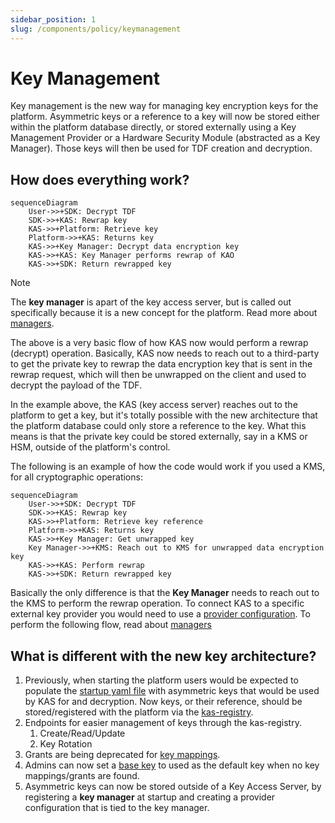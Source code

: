 ```yaml
---
sidebar_position: 1
slug: /components/policy/keymanagement
---
```


# Key Management

Key management is the new way for managing key encryption keys for the platform. Asymmetric keys or a reference to a key will now be stored either within the platform database directly, or stored externally using a Key Management Provider or a Hardware Security Module (abstracted as a Key Manager). Those keys will then be used for TDF creation and decryption.

## How does everything work?

```mermaid
sequenceDiagram
    User->>+SDK: Decrypt TDF
    SDK->>+KAS: Rewrap key
    KAS->>+Platform: Retrieve key 
    Platform->>+KAS: Returns key
    KAS->>+Key Manager: Decrypt data encryption key
    KAS->>+KAS: Key Manager performs rewrap of KAO
    KAS->>+SDK: Return rewrapped key
```

>[!NOTE]
>The **key manager** is apart of the key access server, but is called out specifically because it is a new
>concept for the platform. Read more about [managers](./key_managers.md).

The above is a very basic flow of how KAS now would perform a rewrap (decrypt) operation. Basically, KAS now needs to reach out to a third-party to get the private key to rewrap the data encryption key that is sent in the rewrap request, which will then be unwrapped on the client and used to decrypt the payload of the TDF.

In the example above, the KAS (key access server) reaches out to the platform to get a key, but it's totally possible with the new architecture that the platform database could only store a reference to the key. What this means is that the private key could be stored externally, say in a KMS or HSM, outside of the platform's control.

The following is an example of how the code would work if you used a KMS, for all cryptographic operations:

```mermaid
sequenceDiagram
    User->>+SDK: Decrypt TDF
    SDK->>+KAS: Rewrap key
    KAS->>+Platform: Retrieve key reference
    Platform->>+KAS: Returns key
    KAS->>+Key Manager: Get unwrapped key
    Key Manager->>+KMS: Reach out to KMS for unwrapped data encryption key
    KAS->>+KAS: Perform rewrap
    KAS->>+SDK: Return rewrapped key
```

Basically the only difference is that the **Key Manager** needs to reach out to the KMS to perform the rewrap operation. To connect KAS to a specific external key provider you would need to use a [provider configuration](./key_managers.md). To perform the following flow, read about [managers](./key_managers.md)

## What is different with the new key architecture?

1. Previously, when starting the platform users would be expected to populate the [startup yaml file](https://github.com/opentdf/platform/blob/main/opentdf-dev.yaml#L150-L158) with asymmetric keys that would be used by KAS for and decryption. Now keys, or their reference, should be stored/registered with the platform via the [kas-registry](https://github.com/opentdf/platform/blob/main/service/policy/kasregistry/key_access_server_registry.proto#L644-L656).
2. Endpoints for easier management of keys through the kas-registry.
   1. Create/Read/Update
   2. Key Rotation
3. Grants are being deprecated for [key mappings](./key_mappings.md).
4. Admins can now set a [base key](./base_key.md) to used as the default key when no key mappings/grants are found.
5. Asymmetric keys can now be stored outside of a Key Access Server, by registering a **key manager** at startup and creating a provider configuration that is tied to the key manager.
